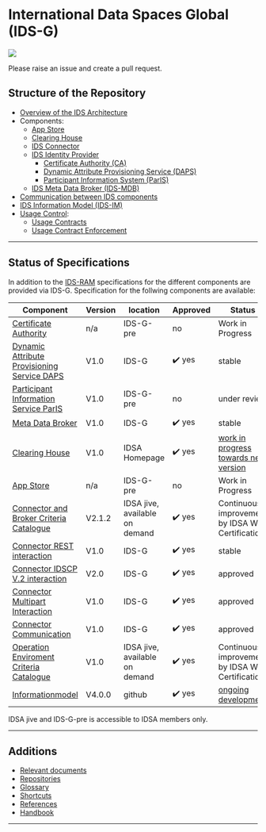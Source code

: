 # International Data Spaces Global (IDS-G)

![](./resources/IDS_G_260x95.png)


Please raise an issue and create a pull request.



## Structure of the Repository

- [Overview of the IDS Architecture](./Overview/README.md)
- Components:
  - [App Store](./Components/AppStore/README.md)
  - [Clearing House](./Components/ClearingHouse/README.md)
  - [IDS Connector](./Components/Connector/README.md)
  - [IDS Identity Provider](./Components/IdentityProvider/README.md)
    - [Certificate Authority (CA)](./Components/IdentityProvider/CA/README.md)
    - [Dynamic Attribute Provisioning Service (DAPS)](./Components/IdentityProvider/DAPS/README.md)
    - [Participant Information System (ParIS)](./Components/IdentityProvider/ParIS/README.md)
  - [IDS Meta Data Broker (IDS-MDB)](./Components/MetaDataBroker/README.md)
- [Communication between IDS components](./Communication/README.md)
- [IDS Information Model (IDS-IM)](./Infomodel/README.md)
- [Usage Control](./UsageControl/README.md):
  - [Usage Contracts](./UsageControl/Contract/README.md)
  - [Usage Contract Enforcement](./UsageControl/Enforcement/README.md)

---
## Status of Specifications

In addition to the [IDS-RAM](/Glossary#ids-reference-architecture-model) specifications for the 
different components are provided via IDS-G. Specification for the follwing components are available:

|Component	| Version |	location	| Approved |	Status |
|-----------|---------|-----------|----------|----------|    
| [Certificate Authority](/Components/IdentityProvider/CA/README.md)	  | n/a	  | IDS-G-pre	| no         |	Work in Progress|
| [Dynamic Attribute Provisioning Service DAPS](/Components/IdentityProvider/DAPS/README.md)  |	V1.0	  | IDS-G	 |  :heavy_check_mark: yes	|	stable |
| [Participant Information Service ParIS](/Components/IdentityProvider/ParIS/README.md)	                  | V1.0	    | IDS-G-pre	  | no      | under review	|
| [Meta Data Broker](/Components/MetaDataBroker/README.md)        |	V1.0	| IDS-G	|  :heavy_check_mark: yes |	stable |
| [Clearing House](/Components/ClearingHouse/README.md)          |	V1.0 |	IDSA Homepage |  :heavy_check_mark: yes | [work in progress towards new version](https://github.com/International-Data-Spaces-Association/IDS-G-pre/pull/26) |
| [App Store](/Components/AppStore/README.md)	              |	n/a	| IDS-G-pre | no |	Work in Progress |
| [Connector and Broker Criteria Catalogue](https://industrialdataspace.jiveon.com/docs/DOC-3823) |	V2.1.2	| IDSA jive, available on demand |  :heavy_check_mark:	yes | Continuous improvement by IDSA WG Certification  |
| [Connector REST interaction](/Components/Connector)	|V1.0 |	IDS-G	|  :heavy_check_mark: yes |	stable |	
| [Connector IDSCP V.2 interaction](/Components/Connector) |	V2.0 |	IDS-G	| :heavy_check_mark: yes |	approved |	
| [Connector Multipart Interaction](/Components/Connector)	| V1.0 |	IDS-G | :heavy_check_mark:	yes |	approved |	
| [Connector Communication](/Components/Connector) |	V1.0 |	IDS-G | :heavy_check_mark:	yes |	approved |	
| [Operation Enviroment Criteria Catalogue](https://industrialdataspace.jiveon.com/docs/DOC-2711)	| V1.0 | IDSA jive, available on demand |  :heavy_check_mark:	yes | Continuous improvement by IDSA WG Certification  |
| [Informationmodel](https://github.com/International-Data-Spaces-Association/InformationModel) |	V4.0.0	|github	|  :heavy_check_mark: yes |	[ongoing development](https://github.com/International-Data-Spaces-Association/InformationModel/issues) |	

IDSA jive and IDS-G-pre is accessible to IDSA members only.

---

## Additions

- [Relevant documents](./Overview/relevants/README.md)  
- [Repositories](./Overview/relevants/repositories/README.md)
- [Glossary](./Glossary/README.md)
- [Shortcuts](./Glossary/shortcuts/README.md)
- [References](./Overview/references/README.md)
- [Handbook](./Handbook/README.md)

---
